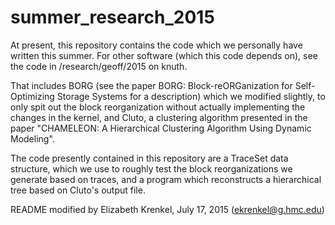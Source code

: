 # summer_research_2015

At present, this repository contains the code which we personally have written 
this summer.  For other software (which this code depends on), see the code in 
/research/geoff/2015 on knuth.  

That includes BORG (see the paper BORG: Block-reORGanization for 
Self-Optimizing Storage Systems for a description) which we modified 
slightly, to only spit out the block reorganization without actually 
implementing the changes in the kernel, and Cluto, a clustering algorithm 
presented in the paper "CHAMELEON: A Hierarchical Clustering Algorithm Using 
Dynamic Modeling".

The code presently contained in this repository are a TraceSet data structure, which 
we use to roughly test the block reorganizations we generate based on traces, and 
a program which reconstructs a hierarchical tree based on Cluto's output file. 

README modified by Elizabeth Krenkel, July 17, 2015 (ekrenkel@g.hmc.edu)
